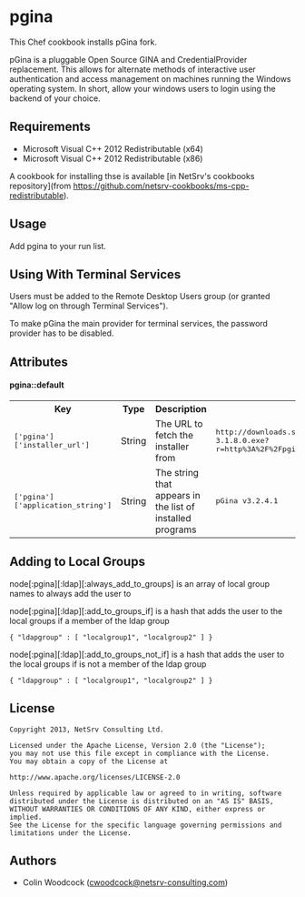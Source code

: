 pgina
=====
This Chef cookbook installs pGina fork.

pGina is a pluggable Open Source GINA and CredentialProvider replacement. This allows for alternate methods of interactive user authentication
and access management on machines running the Windows operating system. In short, allow your windows users to login using the backend of your choice.

Requirements
------------
* Microsoft Visual C++ 2012 Redistributable (x64)
* Microsoft Visual C++ 2012 Redistributable (x86)

A cookbook for installing thse is available [in NetSrv's cookbooks repository](from https://github.com/netsrv-cookbooks/ms-cpp-redistributable).

Usage
-----
Add pgina to your run list.

Using With Terminal Services
----------------------------
Users must be added to the Remote Desktop Users group (or granted "Allow log on through Terminal Services").

To make pGina the main provider for terminal services, the password provider has to be disabled.

Attributes
----------
#### pgina::default
<table>
  <tr>
    <th>Key</th>
    <th>Type</th>
    <th>Description</th>
    <th>Default</th>
  </tr>
  <tr>
    <td><tt>['pgina']['installer_url']</tt></td>
    <td>String</td>
    <td>The URL to fetch the installer from</td>
    <td><tt>http://downloads.sourceforge.net/project/pgina/3.1/pGinaSetup-3.1.8.0.exe?r=http%3A%2F%2Fpgina.org%2Fdownload.html&ts=1372522691&use_mirror=surfnet</tt></td>
  </tr>
  <tr>
    <td><tt>['pgina']['application_string']</tt></td>
    <td>String</td>
    <td>The string that appears in the list of installed programs</td>
    <td><tt>pGina v3.2.4.1</tt></td>
  </tr>
</table>

Adding to Local Groups
----------------------

node[:pgina][:ldap][:always_add_to_groups] is an array of local group names to always add the user to

node[:pgina][:ldap][:add_to_groups_if] is a hash that adds the user to the local groups if a member of the ldap group

    { "ldapgroup" : [ "localgroup1", "localgroup2" ] }

node[:pgina][:ldap][:add_to_groups_not_if] is a hash that adds the user to the local groups if is not a member of the ldap group

    { "ldapgroup" : [ "localgroup1", "localgroup2" ] }

License
-------
    Copyright 2013, NetSrv Consulting Ltd.

    Licensed under the Apache License, Version 2.0 (the "License");
    you may not use this file except in compliance with the License.
    You may obtain a copy of the License at

    http://www.apache.org/licenses/LICENSE-2.0

    Unless required by applicable law or agreed to in writing, software
    distributed under the License is distributed on an "AS IS" BASIS,
    WITHOUT WARRANTIES OR CONDITIONS OF ANY KIND, either express or implied.
    See the License for the specific language governing permissions and
    limitations under the License.

Authors
-------
* Colin Woodcock (<cwoodcock@netsrv-consulting.com>)

